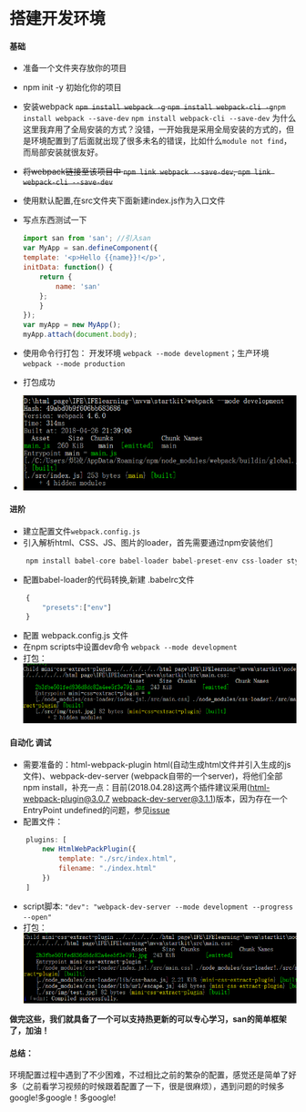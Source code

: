 # 搭建开发环境
#### 基础
- 准备一个文件夹存放你的项目
- npm init -y 初始化你的项目
- 安装webpack  ~~`npm install webpack -g`  `npm install webpack-cli -g`~~`npm install webpack --save-dev`  `npm install webpack-cli --save-dev`
	为什么这里我弃用了全局安装的方式？没错，一开始我是采用全局安装的方式的，但是环境配置到了后面就出现了很多未名的错误，比如什么`module not find`，而局部安装就很友好。

- ~~将webpack链接至该项目中 `npm link webpack --save-dev`, `npm link webpack-cli --save-dev`~~
- 使用默认配置,在src文件夹下面新建index.js作为入口文件
- 写点东西测试一下  
	```Javascript
	import san from 'san'; //引入san
	var MyApp = san.defineComponent({
	template: '<p>Hello {{name}}!</p>',
	initData: function() {
		return {
			name: 'san'
		};
		}
	});
	var myApp = new MyApp();
	myApp.attach(document.body);
	```
- 使用命令行打包： 开发环境 `webpack --mode development`；生产环境`webpack --mode production` 
- 打包成功
- ![](./src/img/test01.png)

#### 进阶
- 建立配置文件`webpack.config.js` 
- 引入解析html、CSS、JS、图片的loader，首先需要通过npm安装他们

```Javascript
	npm install babel-core babel-loader babel-preset-env css-loader style-loader html-loader file-loader 
```

-  配置babel-loader的代码转换,新建 .babelrc文件
```javascript
	{
		"presets":["env"]
	}
```
- 配置 webpack.config.js 文件
- 在npm scripts中设置dev命令 `webpack --mode development`
- 打包：
![](./src/img/test02.png)
#### 自动化 调试
- 需要准备的：html-webpack-plugin html(自动生成html文件并引入生成的js文件)、webpack-dev-server (webpack自带的一个server)，将他们全部npm install，补充一点：目前(2018.04.28)这两个插件建议采用(html-webpack-plugin@3.0.7 webpack-dev-server@3.1.1)版本，因为存在一个EntryPoint undefined的问题，参见[issue](https://github.com/jantimon/html-webpack-plugin/issues/895)
- 配置文件：

```Javascript
	plugins: [
		new HtmlWebPackPlugin({
			template: "./src/index.html",
			filename: "./index.html"
		})
	]
```
- script脚本:
`"dev": "webpack-dev-server --mode development --progress --open"`
- 打包：
![](./src/img/test03.png)

__做完这些，我们就具备了一个可以支持热更新的可以专心学习，san的简单框架了，加油！__
#### 总结：
  环境配置过程中遇到了不少困难，不过相比之前的繁杂的配置，感觉还是简单了好多（之前看学习视频的时候跟着配置了一下，很是很麻烦），遇到问题的时候多google!多google！多google!